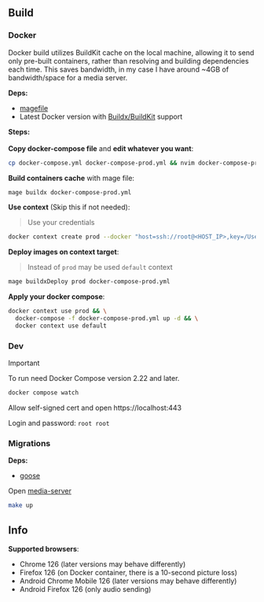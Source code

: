 
## Build

### Docker
Docker build utilizes BuildKit cache on the local machine, allowing it to send only pre-built containers, rather than resolving and building dependencies each time. This saves bandwidth, in my case I have around ~4GB of bandwidth/space for a media server.

**Deps:**
- [magefile](https://github.com/magefile/mage)
- Latest Docker version with [Buildx/BuildKit](https://github.com/docker/buildx) support

**Steps:** <br/> <br/>
**Copy docker-compose file** and **edit whatever you want**:
```bash
cp docker-compose.yml docker-compose-prod.yml && nvim docker-compose-prod.yml
```
**Build containers cache** with mage file:
```bash
mage buildx docker-compose-prod.yml
```
**Use context** (Skip this if not needed): <br/>
> Use your credentials 
```bash
docker context create prod --docker "host=ssh://root@<HOST_IP>,key=/Users/user/.ssh/id_rsa" && ssh-add /Users/user/.ssh/id_rsa
```
**Deploy images on context target**:
> Instead of `prod` may be used `default` context
```bash
mage buildxDeploy prod docker-compose-prod.yml
```
**Apply your docker compose**:
```bash
docker context use prod && \
  docker-compose -f docker-compose-prod.yml up -d && \
  docker context use default
```
### Dev
> [!IMPORTANT]
> To run need Docker Compose version 2.22 and later.

```bash
docker compose watch
```

Allow self-signed cert and open https://localhost:443

Login and password: ```root root```

### Migrations

**Deps:**
- [goose](https://github.com/pressly/goose)

Open [media-server](./media-server/)
```bash
make up
```

## Info
**Supported browsers**:
- Chrome 126 (later versions may behave differently)
- Firefox 126 (on Docker container, there is a 10-second picture loss)
- Android Chrome Mobile 126 (later versions may behave differently)
- Android Firefox 126 (only audio sending)
